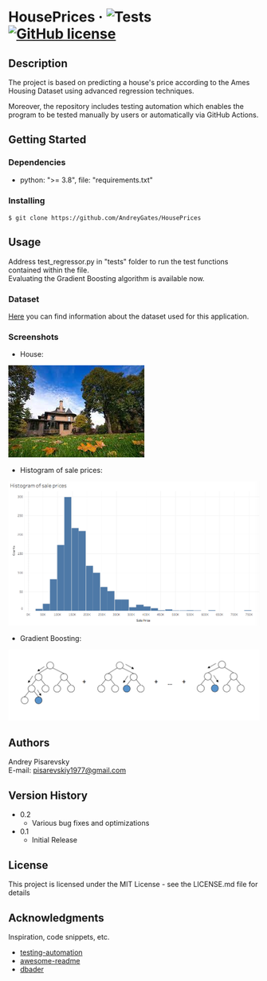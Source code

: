 # HousePrices &middot; ![Tests](https://github.com/AndreyGates/HousePrices/actions/workflows/tests.yml/badge.svg) [![GitHub license](https://img.shields.io/badge/license-MIT-blue.svg?style=flat-square)](https://github.com/your/your-project/blob/master/LICENSE)

## Description

The project is based on predicting a house's price according to the Ames Housing Dataset using advanced regression techniques.

Moreover, the repository includes testing automation which enables the program to be tested manually by users or automatically via GitHub Actions.

## Getting Started

### Dependencies

* python: ">= 3.8", file: "requirements.txt" 

### Installing

```
$ git clone https://github.com/AndreyGates/HousePrices
```

## Usage

Address test_regressor.py in "tests" folder to run the test functions contained within the file.\
Evaluating the Gradient Boosting algorithm is available now.

### Dataset

[Here](https://github.com/AndreyGates/HousePrices/blob/main/src/houseprices/data_description.txt) you can find information about the dataset used for this application.

### Screenshots
* House:

![House](https://github.com/AndreyGates/HousePrices/blob/main/tests/test_pngs/house.png) 

* Histogram of sale prices:

![Histogram of sale prices](https://github.com/AndreyGates/HousePrices/blob/main/tests/test_pngs/prices.png)

* Gradient Boosting:

![Gradient Boosting](https://github.com/AndreyGates/HousePrices/blob/main/tests/test_pngs/gdboosting.png)

## Authors

Andrey Pisarevsky\
E-mail: pisarevskiy1977@gmail.com

## Version History

* 0.2
    * Various bug fixes and optimizations
* 0.1
    * Initial Release

## License

This project is licensed under the MIT License - see the LICENSE.md file for details

## Acknowledgments

Inspiration, code snippets, etc.
* [testing-automation](https://github.com/mCodingLLC/SlapThatLikeButton-TestingStarterProject)
* [awesome-readme](https://github.com/matiassingers/awesome-readme)
* [dbader](https://github.com/dbader/readme-template)
